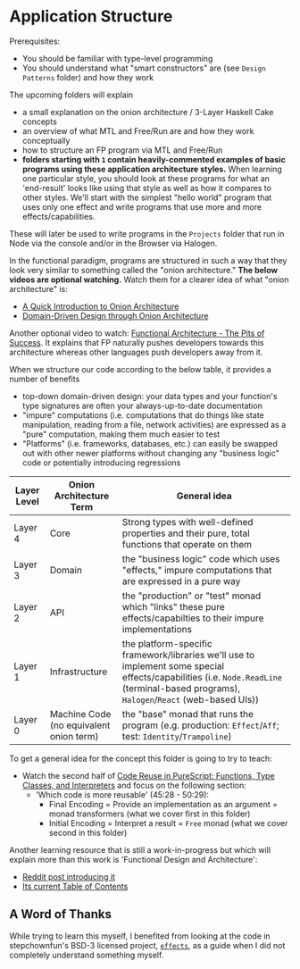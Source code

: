 # Application Structure

Prerequisites:
- You should be familiar with type-level programming
- You should understand what "smart constructors" are (see `Design Patterns` folder) and how they work

The upcoming folders will explain
- a small explanation on the onion architecture / 3-Layer Haskell Cake concepts
- an overview of what MTL and Free/Run are and how they work conceptually
- how to structure an FP program via MTL and Free/Run
- **folders starting with `1` contain heavily-commented examples of basic programs using these application architecture styles.** When learning one particular style, you should look at these programs for what an 'end-result' looks like using that style as well as how it compares to other styles. We'll start with the simplest "hello world" program that uses only one effect and write programs that use more and more effects/capabilities.

These will later be used to write programs in the `Projects` folder that run in Node via the console and/or in the Browser via Halogen.

In the functional paradigm, programs are structured in such a way that they look very similar to something called the "onion architecture." **The below videos are optional watching.** Watch them for a clearer idea of what "onion architecture" is:
- [A Quick Introduction to Onion Architecture](https://www.youtube.com/embed/R2pW09tMCnE?start=6&end=527)
- [Domain-Driven Design through Onion Architecture](https://www.youtube.com/watch?v=pL9XeNjy_z4)

Another optional video to watch: [Functional Architecture - The Pits of Success](https://www.youtube.com/watch?v=US8QG9I1XW0). It explains that FP naturally pushes developers towards this architecture whereas other languages push developers away from it.

When we structure our code according to the below table, it provides a number of benefits
- top-down domain-driven design: your data types and your function's type signatures are often your always-up-to-date documentation
- "impure" computations (i.e. computations that do things like state manipulation, reading from a file, network activities) are expressed as a "pure" computation, making them much easier to test
- "Platforms" (i.e. frameworks, databases, etc.) can easily be swapped out with other newer platforms without changing any "business logic" code or potentially introducing regressions

| Layer Level | Onion Architecture Term | General idea |
| - | - | - |
| Layer 4 | Core | Strong types with well-defined properties and their pure, total functions that operate on them
| Layer 3 | Domain | the "business logic" code which uses "effects," impure computations that are expressed in a pure way
| Layer 2 | API | the "production" or "test" monad which "links" these pure effects/capabilties to their impure implementations
| Layer 1 | Infrastructure | the platform-specific framework/libraries we'll use to implement some special effects/capabilities (i.e. `Node.ReadLine` (terminal-based programs), `Halogen`/`React` (web-based UIs))
| Layer 0 | Machine Code<br>(no equivalent onion term) | the "base" monad that runs the program (e.g. production: `Effect`/`Aff`; test: `Identity`/`Trampoline`)

To get a general idea for the concept this folder is going to try to teach:
- Watch the second half of [Code Reuse in PureScript: Functions, Type Classes, and Interpreters](https://youtu.be/GlUcCPmH8wI?t=1977) and focus on the following section:
    - 'Which code is more reusable' (45:28 - 50:29):
        - Final Encoding = Provide an implementation as an argument = monad transformers (what we cover first in this folder)
        - Initial Encoding = Interpret a result = `Free` monad (what we cover second in this folder)

Another learning resource that is still a work-in-progress but which will explain more than this work is 'Functional Design and Architecture':
- [Reddit post introducing it](https://np.reddit.com/r/haskell/comments/avaxda/the_campaign_for_my_book_functional_design_and/?st=jsowhkm4&sh=d2be89c4)
- [Its current Table of Contents](https://docs.google.com/document/d/1bh9Sa0rIGzU9Z88N_TJF6BtgHD_QLYdh1nK-yLKn_IU/edit)

## A Word of Thanks

While trying to learn this myself, I benefited from looking at the code in stepchownfun's BSD-3 licensed project, [`effects`](https://github.com/stepchowfun/effects), as a guide when I did not completely understand something myself.
